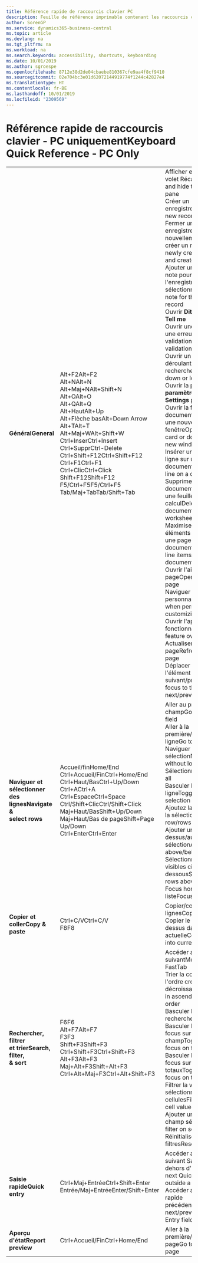 ```yaml
---
title: Référence rapide de raccourcis clavier PC
description: Feuille de référence imprimable contenant les raccourcis clavier les plus populaires pour les utilisateurs de PC.
author: SorenGP
ms.service: dynamics365-business-central
ms.topic: article
ms.devlang: na
ms.tgt_pltfrm: na
ms.workload: na
ms.search.keywords: accessibility, shortcuts, keyboarding
ms.date: 10/01/2019
ms.author: sgroespe
ms.openlocfilehash: 8712e38d2de04cbaebe810367cfe9aa4f8cf9410
ms.sourcegitcommit: 02e704bc3e01d62072144919774f1244c42827e4
ms.translationtype: HT
ms.contentlocale: fr-BE
ms.lasthandoff: 10/01/2019
ms.locfileid: "2309569"
---
```

# <a name="keyboard-quick-reference---pc-only"></a><span data-ttu-id="30eaa-103">Référence rapide de raccourcis clavier - PC uniquement</span><span class="sxs-lookup"><span data-stu-id="30eaa-103">Keyboard Quick Reference - PC Only</span></span>

||||  
|----------------|-----------|----------------|
|<span data-ttu-id="30eaa-104">**Général**</span><span class="sxs-lookup"><span data-stu-id="30eaa-104">**General**</span></span>|<span data-ttu-id="30eaa-105">Alt+F2</span><span class="sxs-lookup"><span data-stu-id="30eaa-105">Alt+F2</span></span><br /><span data-ttu-id="30eaa-106">Alt+N</span><span class="sxs-lookup"><span data-stu-id="30eaa-106">Alt+N</span></span><br /><span data-ttu-id="30eaa-107">Alt+Maj+N</span><span class="sxs-lookup"><span data-stu-id="30eaa-107">Alt+Shift+N</span></span><br /><span data-ttu-id="30eaa-108">Alt+O</span><span class="sxs-lookup"><span data-stu-id="30eaa-108">Alt+O</span></span><br /><span data-ttu-id="30eaa-109">Alt+Q</span><span class="sxs-lookup"><span data-stu-id="30eaa-109">Alt+Q</span></span><br /><span data-ttu-id="30eaa-110">Alt+Haut</span><span class="sxs-lookup"><span data-stu-id="30eaa-110">Alt+Up</span></span><br /><span data-ttu-id="30eaa-111">Alt+Flèche bas</span><span class="sxs-lookup"><span data-stu-id="30eaa-111">Alt+Down Arrow</span></span><br /><span data-ttu-id="30eaa-112">Alt+T</span><span class="sxs-lookup"><span data-stu-id="30eaa-112">Alt+T</span></span><br /><span data-ttu-id="30eaa-113">Alt+Maj+W</span><span class="sxs-lookup"><span data-stu-id="30eaa-113">Alt+Shift+W</span></span><br /><span data-ttu-id="30eaa-114">Ctrl+Inser</span><span class="sxs-lookup"><span data-stu-id="30eaa-114">Ctrl+Insert</span></span><br /><span data-ttu-id="30eaa-115">Ctrl+Suppr</span><span class="sxs-lookup"><span data-stu-id="30eaa-115">Ctrl-Delete</span></span><br /><span data-ttu-id="30eaa-116">Ctrl+Shift+F12</span><span class="sxs-lookup"><span data-stu-id="30eaa-116">Ctrl+Shift+F12</span></span><br /><span data-ttu-id="30eaa-117">Ctrl+F1</span><span class="sxs-lookup"><span data-stu-id="30eaa-117">Ctrl+F1</span></span><br /><span data-ttu-id="30eaa-118">Ctrl+Clic</span><span class="sxs-lookup"><span data-stu-id="30eaa-118">Ctrl+Click</span></span><br /><span data-ttu-id="30eaa-119">Shift+F12</span><span class="sxs-lookup"><span data-stu-id="30eaa-119">Shift+F12</span></span><br /><span data-ttu-id="30eaa-120">F5/Ctrl+F5</span><span class="sxs-lookup"><span data-stu-id="30eaa-120">F5/Ctrl+F5</span></span><br /><span data-ttu-id="30eaa-121">Tab/Maj+Tab</span><span class="sxs-lookup"><span data-stu-id="30eaa-121">Tab/Shift+Tab</span></span><br />|<span data-ttu-id="30eaa-122">Afficher et masquer le volet Récapitulatif</span><span class="sxs-lookup"><span data-stu-id="30eaa-122">Show and hide the FactBox pane</span></span><br /><span data-ttu-id="30eaa-123">Créer un enregistrement</span><span class="sxs-lookup"><span data-stu-id="30eaa-123">Create a new record</span></span><br /><span data-ttu-id="30eaa-124">Fermer un enregistrement nouvellement créé et en créer un nouveau</span><span class="sxs-lookup"><span data-stu-id="30eaa-124">Close a newly created record and create a new one</span></span><br /><span data-ttu-id="30eaa-125">Ajouter une nouvelle note pour l'enregistrement sélectionné</span><span class="sxs-lookup"><span data-stu-id="30eaa-125">Add a new note for the selected record</span></span><br /><span data-ttu-id="30eaa-126">Ouvrir **Dites-moi**</span><span class="sxs-lookup"><span data-stu-id="30eaa-126">Open **Tell me**</span></span><br /><span data-ttu-id="30eaa-127">Ouvrir une info-bulle ou une erreur de validation</span><span class="sxs-lookup"><span data-stu-id="30eaa-127">Open tooltip or validation error</span></span><br /><span data-ttu-id="30eaa-128">Ouvrir un menu déroulant ou une recherche</span><span class="sxs-lookup"><span data-stu-id="30eaa-128">Open a drop-down or look up</span></span><br /><span data-ttu-id="30eaa-129">Ouvrir la page **Mes paramètres**</span><span class="sxs-lookup"><span data-stu-id="30eaa-129">Open the **My Settings** page</span></span><br /><span data-ttu-id="30eaa-130">Ouvrir la fiche ou le document en cours dans une nouvelle fenêtre</span><span class="sxs-lookup"><span data-stu-id="30eaa-130">Open the current card or document in a new window</span></span><br /><span data-ttu-id="30eaa-131">Insérer une nouvelle ligne sur un document</span><span class="sxs-lookup"><span data-stu-id="30eaa-131">Insert a new line on a document</span></span><br /><span data-ttu-id="30eaa-132">Supprimer la ligne sur un document, un journal ou une feuille de calcul</span><span class="sxs-lookup"><span data-stu-id="30eaa-132">Delete the line on a document, journal, or worksheet</span></span><br /><span data-ttu-id="30eaa-133">Maximiser la partie des éléments de ligne sur une page de document</span><span class="sxs-lookup"><span data-stu-id="30eaa-133">Maximize the line items part on a document page</span></span><br /><span data-ttu-id="30eaa-134">Ouvrir l'aide de la page</span><span class="sxs-lookup"><span data-stu-id="30eaa-134">Open help for the page</span></span><br /><span data-ttu-id="30eaa-135">Naviguer lors de la personnalisation</span><span class="sxs-lookup"><span data-stu-id="30eaa-135">Navigate when personalizing and customizing</span></span><br /><span data-ttu-id="30eaa-136">Ouvrir l'aperçu des fonctionnalités</span><span class="sxs-lookup"><span data-stu-id="30eaa-136">Open the feature overview</span></span><br /><span data-ttu-id="30eaa-137">Actualiser/recharger la page</span><span class="sxs-lookup"><span data-stu-id="30eaa-137">Refresh/reload page</span></span><br /><span data-ttu-id="30eaa-138">Déplacer le focus sur l'élément suivant/précédent</span><span class="sxs-lookup"><span data-stu-id="30eaa-138">Move focus to the next/previous element</span></span>|
|<span data-ttu-id="30eaa-139">**Naviguer et <br />sélectionner des lignes**</span><span class="sxs-lookup"><span data-stu-id="30eaa-139">**Navigate &<br />select rows**</span></span>| <span data-ttu-id="30eaa-140">Accueil/fin</span><span class="sxs-lookup"><span data-stu-id="30eaa-140">Home/End</span></span><br /><span data-ttu-id="30eaa-141">Ctrl+Accueil/Fin</span><span class="sxs-lookup"><span data-stu-id="30eaa-141">Ctrl+Home/End</span></span> <br /><span data-ttu-id="30eaa-142">Ctrl+Haut/Bas</span><span class="sxs-lookup"><span data-stu-id="30eaa-142">Ctrl+Up/Down</span></span><br /><span data-ttu-id="30eaa-143">Ctrl+A</span><span class="sxs-lookup"><span data-stu-id="30eaa-143">Ctrl+A</span></span> <br /><span data-ttu-id="30eaa-144">Ctrl+Espace</span><span class="sxs-lookup"><span data-stu-id="30eaa-144">Ctrl+Space</span></span><br /><span data-ttu-id="30eaa-145">Ctrl/Shift+Clic</span><span class="sxs-lookup"><span data-stu-id="30eaa-145">Ctrl/Shift+Click</span></span><br /><span data-ttu-id="30eaa-146">Maj+Haut/Bas</span><span class="sxs-lookup"><span data-stu-id="30eaa-146">Shift+Up/Down</span></span><br /><span data-ttu-id="30eaa-147">Maj+Haut/Bas de page</span><span class="sxs-lookup"><span data-stu-id="30eaa-147">Shift+Page Up/Down</span></span><br /><span data-ttu-id="30eaa-148">Ctrl+Enter</span><span class="sxs-lookup"><span data-stu-id="30eaa-148">Ctrl+Enter</span></span>| <span data-ttu-id="30eaa-149">Aller au premier/dernier champ</span><span class="sxs-lookup"><span data-stu-id="30eaa-149">Go to first/last field</span></span><br /><span data-ttu-id="30eaa-150">Aller à la première/dernière ligne</span><span class="sxs-lookup"><span data-stu-id="30eaa-150">Go to first/last row</span></span><br /><span data-ttu-id="30eaa-151">Naviguer sans perdre la sélection</span><span class="sxs-lookup"><span data-stu-id="30eaa-151">Navigate without losing selection</span></span><br /><span data-ttu-id="30eaa-152">Sélectionner tout</span><span class="sxs-lookup"><span data-stu-id="30eaa-152">Select all</span></span><br /><span data-ttu-id="30eaa-153">Basculer la sélection de ligne</span><span class="sxs-lookup"><span data-stu-id="30eaa-153">Toggle row selection</span></span><br /> <span data-ttu-id="30eaa-154">Ajoutez la ou les lignes à la sélection</span><span class="sxs-lookup"><span data-stu-id="30eaa-154">Add the row/rows to the selection</span></span><br /><span data-ttu-id="30eaa-155">Ajouter une ligne au-dessus/au dessous de la sélection</span><span class="sxs-lookup"><span data-stu-id="30eaa-155">Add row above/below to selection</span></span><br /><span data-ttu-id="30eaa-156">Sélectionner les lignes visibles ci-dessus/ci-dessous</span><span class="sxs-lookup"><span data-stu-id="30eaa-156">Select visible rows above/below</span></span> <br /><span data-ttu-id="30eaa-157">Focus hors de la liste</span><span class="sxs-lookup"><span data-stu-id="30eaa-157">Focus out of the list</span></span>|
|<span data-ttu-id="30eaa-158">**Copier et coller**</span><span class="sxs-lookup"><span data-stu-id="30eaa-158">**Copy & paste**</span></span>|<span data-ttu-id="30eaa-159">Ctrl+C/V</span><span class="sxs-lookup"><span data-stu-id="30eaa-159">Ctrl+C/V</span></span><br /><span data-ttu-id="30eaa-160">F8</span><span class="sxs-lookup"><span data-stu-id="30eaa-160">F8</span></span>|<span data-ttu-id="30eaa-161">Copier/coller des lignes</span><span class="sxs-lookup"><span data-stu-id="30eaa-161">Copy/paste rows</span></span><br /><span data-ttu-id="30eaa-162">Copier le champ au-dessus dans la ligne actuelle</span><span class="sxs-lookup"><span data-stu-id="30eaa-162">Copy field above into current row</span></span>|
|<span data-ttu-id="30eaa-163">**Rechercher, filtrer <br />et trier**</span><span class="sxs-lookup"><span data-stu-id="30eaa-163">**Search, filter, <br />& sort**</span></span>|<span data-ttu-id="30eaa-164">F6</span><span class="sxs-lookup"><span data-stu-id="30eaa-164">F6</span></span><br /><span data-ttu-id="30eaa-165">Alt+F7</span><span class="sxs-lookup"><span data-stu-id="30eaa-165">Alt+F7</span></span><br /><span data-ttu-id="30eaa-166">F3</span><span class="sxs-lookup"><span data-stu-id="30eaa-166">F3</span></span><br /><span data-ttu-id="30eaa-167">Shift+F3</span><span class="sxs-lookup"><span data-stu-id="30eaa-167">Shift+F3</span></span><br /><span data-ttu-id="30eaa-168">Ctrl+Shift+F3</span><span class="sxs-lookup"><span data-stu-id="30eaa-168">Ctrl+Shift+F3</span></span><br /><span data-ttu-id="30eaa-169">Alt+F3</span><span class="sxs-lookup"><span data-stu-id="30eaa-169">Alt+F3</span></span><br /><span data-ttu-id="30eaa-170">Maj+Alt+F3</span><span class="sxs-lookup"><span data-stu-id="30eaa-170">Shift+Alt+F3</span></span><br /><span data-ttu-id="30eaa-171">Ctrl+Alt+Maj+F3</span><span class="sxs-lookup"><span data-stu-id="30eaa-171">Ctrl+Alt+Shift+F3</span></span>|<span data-ttu-id="30eaa-172">Accéder au raccourci suivant</span><span class="sxs-lookup"><span data-stu-id="30eaa-172">Move to next FastTab</span></span><br /><span data-ttu-id="30eaa-173">Trier la colonne dans l'ordre croissant ou décroissant</span><span class="sxs-lookup"><span data-stu-id="30eaa-173">Sort column in ascending/descending order</span></span><br /><span data-ttu-id="30eaa-174">Basculer la recherche</span><span class="sxs-lookup"><span data-stu-id="30eaa-174">Toggle search</span></span><br /><span data-ttu-id="30eaa-175">Basculer le volet Filtre ; focus sur les filtres de champ</span><span class="sxs-lookup"><span data-stu-id="30eaa-175">Toggle filter pane; focus on field filters</span></span><br /><span data-ttu-id="30eaa-176">Basculer le volet Filtre ; focus sur les filtres de totaux</span><span class="sxs-lookup"><span data-stu-id="30eaa-176">Toggle filter pane; focus on totals filters</span></span><br /><span data-ttu-id="30eaa-177">Filtrer la valeur sélectionnée de cellules</span><span class="sxs-lookup"><span data-stu-id="30eaa-177">Filter on selected cell value</span></span><br /><span data-ttu-id="30eaa-178">Ajouter un filtre au champ sélectionnée</span><span class="sxs-lookup"><span data-stu-id="30eaa-178">Add filter on selected field</span></span><br /><span data-ttu-id="30eaa-179">Réinitialiser les filtres</span><span class="sxs-lookup"><span data-stu-id="30eaa-179">Reset filters</span></span>|
|<span data-ttu-id="30eaa-180">**Saisie rapide**</span><span class="sxs-lookup"><span data-stu-id="30eaa-180">**Quick entry**</span></span>|<span data-ttu-id="30eaa-181">Ctrl+Maj+Entrée</span><span class="sxs-lookup"><span data-stu-id="30eaa-181">Ctrl+Shift+Enter</span></span><br /><span data-ttu-id="30eaa-182">Entrée/Maj+Entrée</span><span class="sxs-lookup"><span data-stu-id="30eaa-182">Enter/Shift+Enter</span></span>|<span data-ttu-id="30eaa-183">Accéder au champ suivant Saisie rapide en dehors d'une liste</span><span class="sxs-lookup"><span data-stu-id="30eaa-183">Go to next Quick Entry field outside a list</span></span><br /><span data-ttu-id="30eaa-184">Accéder au champ Saisie rapide précédent/suivant</span><span class="sxs-lookup"><span data-stu-id="30eaa-184">Go to next/previous Quick Entry field</span></span>|
|<span data-ttu-id="30eaa-185">**Aperçu d'état**</span><span class="sxs-lookup"><span data-stu-id="30eaa-185">**Report preview**</span></span>|<span data-ttu-id="30eaa-186">Ctrl+Accueil/Fin</span><span class="sxs-lookup"><span data-stu-id="30eaa-186">Ctrl+Home/End</span></span>|<span data-ttu-id="30eaa-187">Aller à la première/dernière page</span><span class="sxs-lookup"><span data-stu-id="30eaa-187">Go to the first/last page</span></span>|

<!-- old
||||  
|----------------|-----------|----------------|
|**General**|Alt+F2<br />Alt+N<br />Alt+Q<br />Alt+Up<br />Alt+Down Arrow<br />Alt+Right Arrow<br />Alt+T<br />Ctrl+Alt+F1<br />Ctrl+F1<br />F5/Ctrl+F5<br />Tab/Shift+Tab<br />|Show and hide the FactBox pane.<br />Create a new record.<br />Open **Tell me**<br />Open tooltip or validation error<br />Open a drop-down or look up<br />See the transactions for calculated value<br />Open the **My Settings** page.<br />Inspect the page<br />Open help for the page<br />Close the current page or drop-down<br />Refresh/reload page<br />Move focus to the next/previous element|
|**Navigate &<br />select rows**| Home/End<br />Ctrl+Home/End <br />Ctrl+Up/Down<br />Ctrl+A <br />Ctrl+Space<br />Ctrl/Shift+Click<br />Shift+Up/Down<br />Shift+Page Up/Down<br />Ctrl+Enter| Go to first/last field<br />Go to first/last row<br />Navigate without losing selection<br />Select all<br />Toggle row selection<br /> Add the row/rows to the selection<br />Add row above/below to selection<br />Select visible rows above/below <br />Focus out of the list|
|**Copy & paste**|Ctrl+C<br />Ctrl+V<br />F8|Copy rows<br />Paste rows<br />Copy field above into current row|
|**Search, filter, <br />& sort**|Alt+F7<br />F3<br />Shift+F3<br />Ctrl+Shift+F3<br />Alt+F3<br />Shift+Alt+F3<br />Ctrl+Alt+Shift+F3|Move to next FastTab.<br />Sort column in ascending/descending order<br />Toggle search<br />Toggle filter pane; focus on field filters<br />Toggle filter pane; focus on totals filters<br />Filter on selected cell value<br />Add filter on selected field<br />Reset filters|
|**Quick entry**|Ctrl+Shift+Enter<br />Enter/Shift+Enter|Go to next Quick Entry field outside a list<br />Go to next/previous Quick Entry field|
|**Report preview**|Up/Down<br />Right/Left<br />Ctrl+Home/End<br />Page Up/Down|Scroll up and down the page<br />Scroll to the right/left <br />Go to the first/last page<br />Go to the previous/next page|
-->
